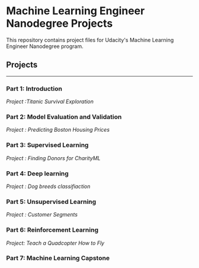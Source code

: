 # Machine Learning Engineer Nanodegree Projects

This repository contains project files for Udacity's Machine Learning Engineer Nanodegree program.

## Projects
---


### Part 1: Introduction

*Project :Titanic Survival Exploration*

### Part 2: Model Evaluation and Validation

*Project : Predicting Boston Housing Prices*

### Part 3: Supervised Learning

*Project : Finding Donors for CharityML*

### Part 4: Deep learning

*Project : Dog breeds classifiaction*

### Part 5: Unsupervised Learning

*Project : Customer Segments* 

### Part 6: Reinforcement Learning

*Project: Teach a Quadcopter How to Fly*

### Part 7: Machine Learning Capstone
